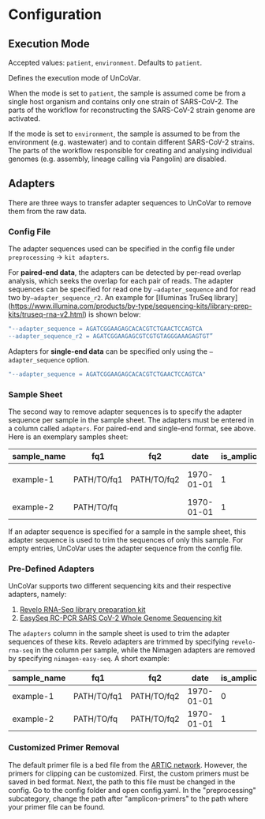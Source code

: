 # Configuration

## Execution Mode

Accepted values: `patient`, `environment`. Defaults to `patient`.

Defines the execution mode of UnCoVar.

When the mode is set to `patient`, the sample is assumed come be from a single
host organism and contains only one strain of SARS-CoV-2. The parts of the
workflow for reconstructing the SARS-CoV-2 strain genome are activated.

If the mode is set to `environment`, the sample is assumed to be from the
environment (e.g. wastewater) and to contain different SARS-CoV-2 strains.
The parts of the workflow responsible for creating and analysing individual
genomes (e.g. assembly, lineage calling via Pangolin) are disabled.

## Adapters

There are three ways to transfer adapter sequences to UnCoVar to remove them
from the raw data.

### Config File

The adapter sequences used can be specified in the config file under
`preprocessing` -> `kit adapters`.

For **paired-end data**, the adapters can be detected by per-read overlap
analysis, which seeks the overlap for each pair of reads. The adapter sequences
can be specified for read one by `—adapter_sequence` and for
read two by`—adapter_sequence_r2`. An example for [Illuminas TruSeq library] (<https://www.illumina.com/products/by-type/sequencing-kits/library-prep-kits/truseq-rna-v2.html>)
is shown below:

```yaml
"--adapter_sequence = AGATCGGAAGAGCACACGTCTGAACTCCAGTCA
--adapter_sequence_r2 = AGATCGGAAGAGCGTCGTGTAGGGAAAGAGTGT”
```

Adapters for **single-end data** can be specified only using the
`—adapter_sequence` option.

```yaml
"--adapter_sequence = AGATCGGAAGAGCACACGTCTGAACTCCAGTCA"
```

### Sample Sheet

The second way to remove adapter sequences is to specify the adapter sequence
per sample in the sample sheet. The adapters must be entered in a column
called `adapters`. For paired-end and single-end format, see above. Here is
an exemplary samples sheet:

| sample_name | fq1         | fq2         | date       | is_amplicon_data | technology | adapters                                           |
| ----------- | ----------- | ----------- | ---------- | ---------------- | ---------- | -------------------------------------------------- |
| example-1   | PATH/TO/fq1 | PATH/TO/fq2 | 1970-01-01 | 1                | illumina   | --adapter_sequence=ACGT --adapter_sequence_r2=TGCA |
| example-2   | PATH/TO/fq  |             | 1970-01-01 | 1                | ion        | --adapter_sequence=ACGT                            |

If an adapter sequence is specified for a sample in the sample sheet, this
adapter sequence is used to trim the sequences of only this sample. For
empty entries, UnCoVar uses the adapter sequence from the config file.

### Pre-Defined Adapters

UnCoVar supports two different sequencing kits and their respective adapters,
namely:

1. [Revelo RNA-Seq library preparation kit](https://lifesciences.tecan.com/revelo-rna-seq-library-prep-kit?p=tab--5)
1. [EasySeq RC-PCR SARS CoV-2 Whole Genome Sequencing kit](https://www.nimagen.com/shop/products/rc-cov096/easyseq-sars-cov-2-novel-coronavirus-whole-genome-sequencing-kit)

The `adapters` column in the sample sheet is used to trim the adapter sequences
of these kits. Revelo adapters are trimmed by specifying
`revelo-rna-seq` in the column per sample, while the Nimagen adapters are
removed by specifying `nimagen-easy-seq`. A short example:

| sample_name | fq1         | fq2         | date       | is_amplicon_data | technology | adapters         |
| ----------- | ----------- | ----------- | ---------- | ---------------- | ---------- | ---------------- |
| example-1   | PATH/TO/fq1 | PATH/TO/fq2 | 1970-01-01 | 0                | illumina   | revelo-rna-seq   |
| example-2   | PATH/TO/fq  | PATH/TO/fq2 | 1970-01-01 | 1                | illumina   | nimagen-easy-seq |

### Customized Primer Removal

The default primer file is a bed file from the [ARTIC network](https://github.com/artic-network/artic-ncov2019/tree/master/primer_schemes/nCoV-2019/V3>).
However, the primers for clipping can be customized. First, the custom primers must
be saved in bed format. Next, the path to this file must be changed in the config.
Go to the config folder and open config.yaml. In the "preprocessing" subcategory,
change the path after "amplicon-primers" to the path where your primer file
can be found.
